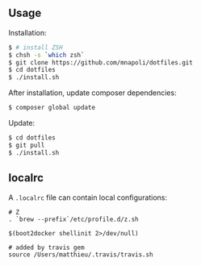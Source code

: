 ## Usage

Installation:

```sh
$ # install ZSH
$ chsh -s `which zsh`
$ git clone https://github.com/mnapoli/dotfiles.git
$ cd dotfiles
$ ./install.sh
```

After installation, update composer dependencies:

```sh
$ composer global update
```

Update:

```sh
$ cd dotfiles
$ git pull
$ ./install.sh
```

## localrc

A `.localrc` file can contain local configurations:

```
# Z
. `brew --prefix`/etc/profile.d/z.sh

$(boot2docker shellinit 2>/dev/null)

# added by travis gem
source /Users/matthieu/.travis/travis.sh
```
